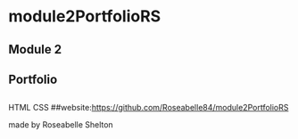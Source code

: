 # module2PortfolioRS
## Module 2 
## Portfolio
## 
HTML 
CSS
##website:https://github.com/Roseabelle84/module2PortfolioRS

made by Roseabelle Shelton
